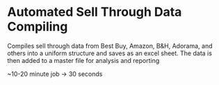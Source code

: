 # Automated Sell Through Data Compiling
Compiles sell through data from Best Buy, Amazon, B&amp;H, Adorama, and others into a uniform structure and saves as an excel sheet. The data is then added to a master file for analysis and reporting 

~10-20 minute job -> 30 seconds
